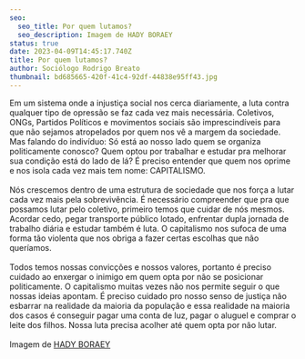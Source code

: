 ```yaml
---
seo:
  seo_title: Por quem lutamos?
  seo_description: Imagem de HADY BORAEY
status: true
date: 2023-04-09T14:45:17.740Z
title: Por quem lutamos?
author: Sociólogo Rodrigo Breato
thumbnail: bd685665-420f-41c4-92df-44838e95ff43.jpg
---
```

<!--StartFragment-->

Em um sistema onde a injustiça social nos cerca diariamente, a luta contra qualquer tipo de opressão se faz cada vez mais necessária. Coletivos, ONGs, Partidos Políticos e movimentos sociais são imprescindíveis para que não sejamos atropelados por quem nos vê a margem da sociedade. Mas falando do indivíduo: Só está ao nosso lado quem se organiza politicamente conosco? Quem optou por trabalhar e estudar pra melhorar sua condição está do lado de lá? É preciso entender que quem nos oprime e nos isola cada vez mais tem nome: CAPITALISMO.\
\
Nós crescemos dentro de uma estrutura de sociedade que nos força a lutar cada vez mais pela sobrevivência. É necessário compreender que pra que possamos lutar pelo coletivo, primeiro temos que cuidar de nós mesmos. Acordar cedo, pegar transporte público lotado, enfrentar dupla jornada de trabalho diária e estudar também é luta. O capitalismo nos sufoca de uma forma tão violenta que nos obriga a fazer certas escolhas que não queríamos.\
\
Todos temos nossas convicções e nossos valores, portanto é preciso cuidado ao enxergar o inimigo em quem opta por não se posicionar politicamente. O capitalismo muitas vezes não nos permite seguir o que nossas ideias apontam. É preciso cuidado pro nosso senso de justiça não esbarrar na realidade da maioria da população e essa realidade na maioria dos casos é conseguir pagar uma conta de luz, pagar o aluguel e comprar o leite dos filhos. Nossa luta precisa acolher até quem opta por não lutar.\
\
Imagem de [HADY BORAEY](https://www.facebook.com/people/HADY-BORAEY/100082964432808/?__tn__=-]K*F)

<!--EndFragment-->
